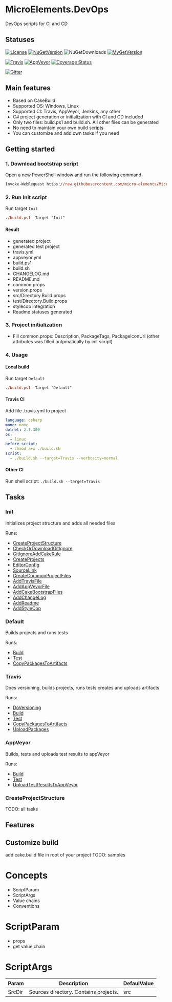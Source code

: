 # MicroElements.DevOps
DevOps scripts for CI and CD

## Statuses
[![License](https://img.shields.io/github/license/micro-elements/MicroElements.DevOps.svg)](https://raw.githubusercontent.com/micro-elements/MicroElements.DevOps/master/LICENSE)
[![NuGetVersion](https://img.shields.io/nuget/v/MicroElements.DevOps.svg)](https://www.nuget.org/packages/MicroElements.DevOps)
![NuGetDownloads](https://img.shields.io/nuget/dt/MicroElements.DevOps.svg)
[![MyGetVersion](https://img.shields.io/myget/micro-elements/v/MicroElements.DevOps.svg)](https://www.myget.org/feed/micro-elements/package/nuget/MicroElements.DevOps)

[![Travis](https://img.shields.io/travis/micro-elements/MicroElements.DevOps/master.svg?logo=travis)](https://travis-ci.org/micro-elements/MicroElements.DevOps)
[![AppVeyor](https://img.shields.io/appveyor/ci/micro-elements/microelements-devops.svg?logo=appveyor)](https://ci.appveyor.com/project/micro-elements/microelements-devops)
[![Coverage Status](https://img.shields.io/coveralls/micro-elements/MicroElements.DevOps.svg)](https://coveralls.io/r/micro-elements/MicroElements.DevOps)

[![Gitter](https://img.shields.io/gitter/room/micro-elements/MicroElements.DevOps.svg)](https://gitter.im/micro-elements/MicroElements.DevOps)

## Main features
- Based on CakeBuild
- Supported OS: Windows, Linux
- Supported CI: Travis, AppVeyor, Jenkins, any other
- C# project generation or initialization with CI and CD included
- Only two files: build.ps1 and build.sh. All other files can be generated
- No need to maintain your own build scripts
- You can customize and add own tasks if you need

## Getting started
### 1. Download bootstrap script
Open a new PowerShell window and run the following command.
```ps
Invoke-WebRequest https://raw.githubusercontent.com/micro-elements/MicroElements.DevOps/master/resources/build.ps1 -OutFile build.ps1
```

### 2. Run Init script
Run target `Init`
```ps
./build.ps1 -Target "Init"
```

#### Result
- generated project
- generated test project
- travis.yml
- appveyor.yml
- build.ps1
- build.sh
- CHANGELOG.md
- README.md
- common.props
- version.props
- src/Directory.Build.props
- test/Directory.Build.props
- stylecop integration
- Readme statuses generated

### 3. Project initialization
- Fill common.props: Description, PackageTags, PackageIconUrl (other attributes was filled autpmatically by init script)



### 4. Usage

#### Local build

Run target `Default`
```ps
./build.ps1 -Target "Default"
```

#### Travis CI

Add file .travis.yml to project
```yml
language: csharp
mono: none
dotnet: 2.1.300
os:
  - linux
before_script:
  - chmod a+x ./build.sh
script:
  - ./build.sh --target=Travis --verbosity=normal
```

#### Other CI
Run shell script: `./build.sh --target=Travis`

## Tasks
### Init
Initializes project structure and adds all needed files

Runs:
* [CreateProjectStructure](#CreateProjectStructure)
* [CheckOrDownloadGitIgnore](#CheckOrDownloadGitIgnore)
* [GitIgnoreAddCakeRule](#GitIgnoreAddCakeRule)
* [CreateProjects](#CreateProjects)
* [EditorConfig](#EditorConfig)
* [SourceLink](#SourceLink)
* [CreateCommonProjectFiles](#CreateCommonProjectFiles)
* [AddTravisFile](#AddTravisFile)
* [AddAppVeyorFile](#AddAppVeyorFile)
* [AddCakeBootstrapFiles](#AddCakeBootstrapFiles)
* [AddChangeLog](#AddChangeLog)
* [AddReadme](#AddReadme)
* [AddStyleCop](#AddStyleCop)

### Default
Builds projects and runs tests

Runs:
* [Build](#Build)
* [Test](#Test)
* [CopyPackagesToArtifacts](#CopyPackagesToArtifacts)

### Travis
Does versioning, builds projects, runs tests creates and uploads artifacts

Runs:
* [DoVersioning](#DoVersioning)
* [Build](#Build)
* [Test](#Test)
* [CopyPackagesToArtifacts](#CopyPackagesToArtifacts)
* [UploadPackages](#UploadPackages)

### AppVeyor
Builds, tests and uploads test results to appVeyor

Runs:
* [Build](#Build)
* [Test](#Test)
* [UploadTestResultsToAppVeyor](#UploadTestResultsToAppVeyor)

### CreateProjectStructure
TODO: all tasks

## Features

## Customize build
add cake.build file in root of your project
TODO: samples

# Concepts
- ScriptParam
- ScriptArgs
- Value chains
- Conventions

# ScriptParam
- props
- get value chain

# ScriptArgs
Param | Description | DefaulValue
---|---|---
SrcDir | Sources directory. Contains projects. | src

